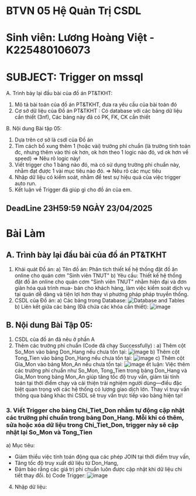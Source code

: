 # BTVN 05 Hệ Quản Trị CSDL
# Sinh viên: Lương Hoàng Việt - K225480106073

# SUBJECT: Trigger on mssql

A. Trình bày lại đầu bài của đồ án PT&TKHT:
1. Mô tả bài toán của đồ án PT&TKHT, 
   đưa ra yêu cầu của bài toán đó
2. Cơ sở dữ liệu của Đồ án PT&TKHT :
   Có database với các bảng dữ liệu cần thiết (3nf),
   Các bảng này đã có PK, FK, CK cần thiết
 
B. Nội dung Bài tập 05:
1. Dựa trên cơ sở là csdl của Đồ án
2. Tìm cách bổ xung thêm 1 (hoặc vài) trường phi chuẩn
   (là trường tính toán đc, nhưng thêm vào thì ok hơn,
    ok hơn theo 1 logic nào đó, vd ok hơn về speed)
   => Nêu rõ logic này!
3. Viết trigger cho 1 bảng nào đó, 
   mà có sử dụng trường phi chuẩn này,
   nhằm đạt được 1 vài mục tiêu nào đó.
   => Nêu rõ các mục tiêu 
4. Nhập dữ liệu có kiểm soát, 
   nhằm để test sự hiệu quả của việc trigger auto run.
5. Kết luận về Trigger đã giúp gì cho đồ án của em.
## DeadLine 23H59:59 NGÀY 23/04/2025
# Bài Làm
## A. Trình bày lại đầu bài của đồ án PT&TKHT
1. Khái quát Đồ án:
a) Tên đồ án: Phân tích thiết kế hệ thống đặt đồ ăn online cho quán cơm "Sinh viên TNUT"
b) Yêu cầu: Thiết kế hệ thống đặt đồ ăn online cho quán cơm "Sinh viên TNUT" nhằm hiện đại và đơn giản hóa quá trình mua- bán cho khách hàng, làm việc kiểm soát dịch vụ tại quán dễ dàng và tiện lợi hơn thay vì phương pháp pháp truyền thống.
2. CSDL của Đồ án:
a) Các bảng trong Database: ![Database and Tables](https://github.com/user-attachments/assets/59efd06b-e811-408e-9a78-23c02b7e5e12)
b) Liên kết giữa các bảng (Đã chứa các khóa cần thiết): ![image](https://github.com/user-attachments/assets/fd781342-f221-42a3-9d89-0eb208e6b473)
## B. Nội dung Bài Tập 05:
1. CSDL của đồ án đã nêu ở phần A
2. Thêm các trường phi chuẩn (Code đã chạy Successfully) :
a) Thêm cột So_Mon vào bảng Don_Hang nếu chưa tồn tại: ![image](https://github.com/user-attachments/assets/71efe1cf-d282-4cc7-a9ea-e6fd59c423b6)
b) Thêm cột Tong_Tien vào bảng Don_Hang nếu chưa tồn tại: ![image](https://github.com/user-attachments/assets/eabfeeb4-17cd-4ac1-a19f-90dd2231a452)
c) Thêm cột Gia_Mon vào bảng Mon_An nếu chưa tồn tại: ![image](https://github.com/user-attachments/assets/61f992c5-ad7f-40aa-8fad-d97123f01c8f)
ết luận: Việc thêm các trường phi chuẩn như So_Mon, Tong_Tien trong bảng Don_Hang và Gia_Mon trong bảng Mon_An giúp tăng tốc độ truy vấn, giảm tải tính toán tại thời điểm chạy và cải thiện trải nghiệm người dùng—điều đặc biệt quan trọng với các hệ thống có lượng giao dịch lớn. Thay vì truy vấn thông qua bảng khác thì CSDL sẽ truy vấn trực tiếp vào bảng hiện tại!
### 3. Viết Trigger cho bảng Chi_Tiet_Don nhằm tự động cập nhật các trường phi chuẩn trong bảng Don_Hang. Mỗi khi có thêm, sửa hoặc xóa dữ liệu trong Chi_Tiet_Don, trigger này sẽ cập nhật lại So_Mon và Tong_Tien
a) Mục tiêu:
- Giảm thiểu việc tính toán động qua các phép JOIN tại thời điểm truy vấn,
- Tăng tốc độ truy xuất dữ liệu từ Don_Hang,
- Đảm bảo rằng các giá trị phi chuẩn luôn được cập nhật khi dữ liệu chi tiết thay đổi.
b) Code Trigger: ![image](https://github.com/user-attachments/assets/b2a2939e-044c-4fba-8965-05345f6686ff)
4. Nhập dữ liệu: 



 






 
